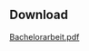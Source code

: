 ## Download
[Bachelorarbeit.pdf](http://lukvonstrom.github.io/Bachelorarbeit/docs/Bachelorarbeit.pdf)
